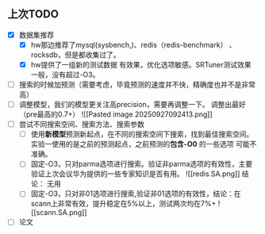 ## 上次TODO

- [x] 数据集推荐
	- [x] hw那边推荐了mysql(sysbench,)、redis（redis-benchmark） 、rocksdb，但是都收集过了。
	- [x] hw提供了一组新的测试数据 
		有效果，优化选项敏感。SRTuner测试效果一般，没有超过-O3。
- [ ] 搜索的时候加预测（需要考虑，毕竟预测的速度并不快，精确度也并不是非常高）
- [ ] 调整模型，我们的模型更关注高precision，需要再调整一下。
	调整出最好（pre最高的0.7+）
	![[Pasted image 20250927092413.png]]
- [ ] 尝试不同搜索空间、搜索方法、搜索参数
	- [ ] 使用**新模型**预测新起点，在不同的搜索空间下搜索，找到最佳搜索空间。实验一使用的是之前的预测起点，之前预测的**包含-O0** 的一些选项 可能不准确。
	- [ ] 固定-O3，只对parma选项进行搜索。验证非parma选项的有效性，主要验证上次会议华为提供的一些专家知识是否有用。 ![[redis.SA.png]]
	      结论： 无用
	- [ ] 固定-O3，只对非01选项进行搜索,验证非01选项的有效性，结论：在scann上非常有效，提升稳定在5%以上，测试两次均在7%+
		![[scann.SA.png]]
- [ ] 论文